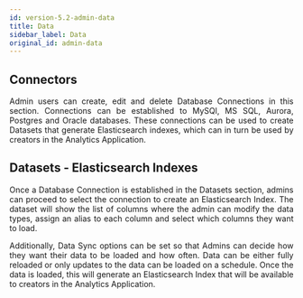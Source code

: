 ```yaml
---
id: version-5.2-admin-data
title: Data
sidebar_label: Data
original_id: admin-data
---
```


<div style="text-align: justify">

## Connectors

Admin users can create, edit and delete Database Connections in this section. Connections can be established to MySQl, MS SQL, Aurora, Postgres and Oracle databases. These connections can be used to create Datasets that generate Elasticsearch indexes, which can in turn be used by creators in the Analytics Application.

## Datasets - Elasticsearch Indexes

Once a Database Connection is established in the Datasets section, admins can proceed to select the connection to create an Elasticsearch Index. The dataset will show the list of columns where the admin can modify the data types, assign an alias to each column and select which columns they want to load. 

Additionally, Data Sync options can be set so that Admins can decide how they want their data to be loaded and how often. Data can be either fully reloaded or only updates to the data can be loaded on a schedule. Once the data is loaded, this will generate an Elasticsearch Index that will be available to creators in the Analytics Application. 
